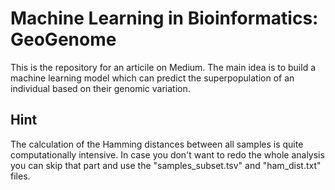 # Machine Learning in Bioinformatics: GeoGenome

This is the repository for an articile on Medium. The main idea is to build a machine learning model which can predict the superpopulation of an individual based on their genomic variation.

## Hint
The calculation of the Hamming distances between all samples is quite computationally intensive. In case you don't want to redo the whole analysis you can skip that part and use the "samples_subset.tsv" and "ham_dist.txt" files.

